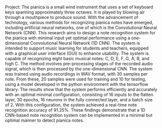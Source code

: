 Project: The pianica is a small wind instrument that uses a set of keyboard keys spanning approximately three octaves. It is played by blowing air through a mouthpiece to produce sound. With the advancement of technology, various methods for recognizing pianica notes have emerged, including artificial neural networks, one of which is the Convolutional Neural Network (CNN). This research aims to design a note recognition system for the pianica with minimal input yet optimal performance using a one-dimensional Convolutional Neural Network (1D CNN). The system is intended to support music learning for students and teachers, equipped with a graphical user interface (GUI) to enhance usability. The system is capable of recognizing eight basic musical notes: C, D, E, F, G, A, B, and high C. The method involves pre-processing stages of the recorded audio signal, which is then processed by the one-dimensional CNN. The system was trained using audio recordings in WAV format, with 30 samples per note. From these, 20 samples were used for training and 10 for testing, using a model developed in the python environment with the tensorflow library. The results show that the system performs efficiently and accurately with an optimal minimal configuration, consisting of 16 inputs to the flatten layer, 30 epochs, 16 neurons in the fully connected layer, and a batch size of 2. With this configuration, the system achieved a real-time note recognition accuracy of 91.25%. These findings demonstrate that a 1D CNN-based note recognition system can be implemented in a minimal but optimal manner to detect pianica notes.
